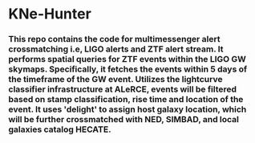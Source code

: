 # KNe-Hunter
### This repo contains the code for multimessenger alert crossmatching i.e, LIGO alerts and ZTF alert stream. It performs spatial queries for ZTF events within the LIGO GW skymaps. Specifically, it fetches the events within 5 days of the timeframe of the GW event. Utilizes the lightcurve classifier infrastructure at ALeRCE, events will be filtered based on stamp classification, rise time and location of the event. It uses 'delight' to assign host galaxy location, which will be further crossmatched with NED, SIMBAD, and local galaxies catalog HECATE.
